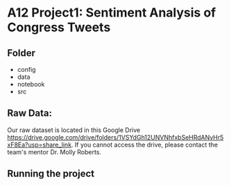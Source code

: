 # A12 Project1: Sentiment Analysis of Congress Tweets

## Folder
* config
* data
* notebook
* src

## Raw Data:
Our raw dataset is located in this Google Drive https://drive.google.com/drive/folders/1VSYdGh12UNVNhfxbSeHRdANvHr5xF8Ea?usp=share_link. If you cannot access the drive, please contact the team's mentor Dr. Molly Roberts.

## Running the project


